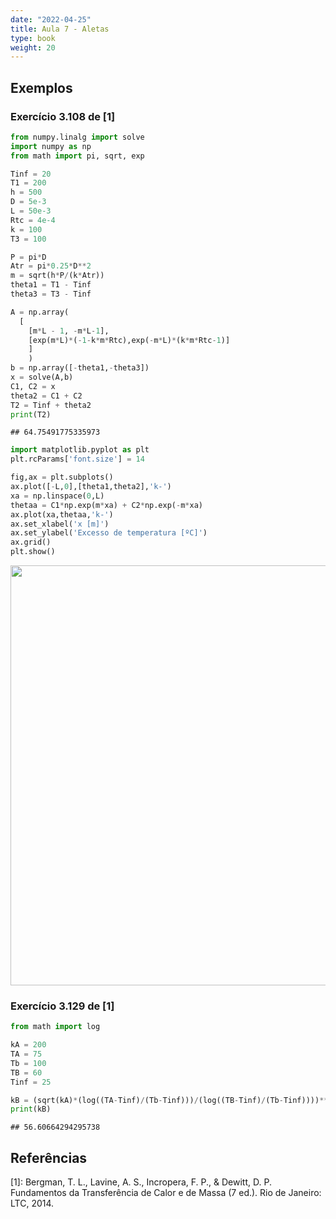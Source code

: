 ```yaml
---
date: "2022-04-25"
title: Aula 7 - Aletas
type: book
weight: 20
---
```


## Exemplos

### Exercício 3.108 de [1]


```python
from numpy.linalg import solve
import numpy as np
from math import pi, sqrt, exp

Tinf = 20
T1 = 200
h = 500
D = 5e-3
L = 50e-3
Rtc = 4e-4
k = 100
T3 = 100

P = pi*D
Atr = pi*0.25*D**2
m = sqrt(h*P/(k*Atr))
theta1 = T1 - Tinf
theta3 = T3 - Tinf

A = np.array(
  [
    [m*L - 1, -m*L-1],
    [exp(m*L)*(-1-k*m*Rtc),exp(-m*L)*(k*m*Rtc-1)]
    ]
    )
b = np.array([-theta1,-theta3])
x = solve(A,b)
C1, C2 = x
theta2 = C1 + C2
T2 = Tinf + theta2
print(T2)
```

```
## 64.75491775335973
```


```python
import matplotlib.pyplot as plt
plt.rcParams['font.size'] = 14

fig,ax = plt.subplots()
ax.plot([-L,0],[theta1,theta2],'k-')
xa = np.linspace(0,L)
thetaa = C1*np.exp(m*xa) + C2*np.exp(-m*xa)
ax.plot(xa,thetaa,'k-')
ax.set_xlabel('x [m]')
ax.set_ylabel('Excesso de temperatura [ºC]')
ax.grid()
plt.show()
```

<img src="/disciplinas/tcm1001/aula7tcm1001_files/figure-html/unnamed-chunk-2-1.png" width="672" />

### Exercício 3.129 de [1]


```python
from math import log

kA = 200
TA = 75
Tb = 100
TB = 60
Tinf = 25

kB = (sqrt(kA)*(log((TA-Tinf)/(Tb-Tinf)))/(log((TB-Tinf)/(Tb-Tinf))))**2
print(kB)
```

```
## 56.60664294295738
```

## Referências

[1]: Bergman, T. L., Lavine, A. S., Incropera, F. P., & Dewitt, D. P. Fundamentos da Transferência de Calor e de Massa (7 ed.). Rio de Janeiro: LTC, 2014.
